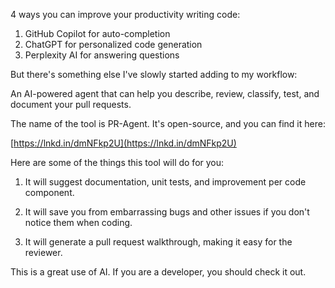 4 ways you can improve your productivity writing code:  
  
1. GitHub Copilot for auto-completion  
2. ChatGPT for personalized code generation  
3. Perplexity AI for answering questions  
  
But there's something else I've slowly started adding to my workflow:  
  
An AI-powered agent that can help you describe, review, classify, test, and document your pull requests.  
  
The name of the tool is PR-Agent. It's open-source, and you can find it here:  
  
[https://lnkd.in/dmNFkp2U](https://lnkd.in/dmNFkp2U)  
  
Here are some of the things this tool will do for you:  
  
1. It will suggest documentation, unit tests, and improvement per code component.  
  
2. It will save you from embarrassing bugs and other issues if you don't notice them when coding.  
  
3. It will generate a pull request walkthrough, making it easy for the reviewer.  
  
This is a great use of AI. If you are a developer, you should check it out.